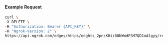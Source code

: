 <!-- Code generated for API Clients. DO NOT EDIT. -->

#### Example Request

```bash
curl \
-X DELETE \
-H "Authorization: Bearer {API_KEY}" \
-H "Ngrok-Version: 2" \
https://api.ngrok.com/edges/https/edghts_2pnsKHiz88bWmdFSM7QD1oAlgyy/routes/edghtsrt_2pnsKHZYSoyAw0Koa2Iuc6hx3Dm/traffic_policy
```
